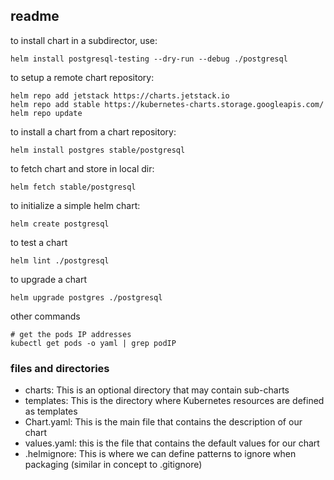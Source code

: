 ## readme

to install chart in a subdirector, use:
```
helm install postgresql-testing --dry-run --debug ./postgresql
```

to setup a remote chart repository:
```
helm repo add jetstack https://charts.jetstack.io
helm repo add stable https://kubernetes-charts.storage.googleapis.com/
helm repo update
```

to install a chart from a  chart repository:
```
helm install postgres stable/postgresql
```

to fetch chart and store in local dir:
```
helm fetch stable/postgresql
```

to initialize a simple helm chart:
```
helm create postgresql
```

to test a chart
```
helm lint ./postgresql
```

to upgrade a chart
```
helm upgrade postgres ./postgresql
```

other commands
```
# get the pods IP addresses
kubectl get pods -o yaml | grep podIP
```

### files and directories

* charts: This is an optional directory that may contain sub-charts
* templates: This is the directory where Kubernetes resources are defined as templates
* Chart.yaml: This is the main file that contains the description of our chart
* values.yaml: this is the file that contains the default values for our chart
* .helmignore: This is where we can define patterns to ignore when packaging (similar in concept to .gitignore)
